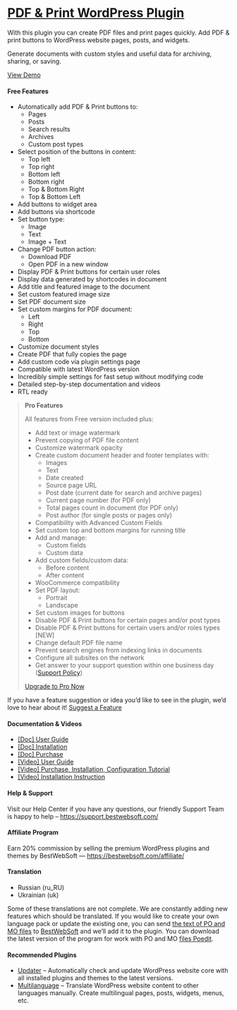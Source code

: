 <a href="https://bestwebsoft.com/products/wordpress/plugins/pdf-print/" target=_blank>PDF & Print WordPress Plugin</a>
========================

<p>With this plugin you can create PDF files and print pages quickly. Add PDF &amp; print buttons to WordPress website pages, posts, and widgets.</p>
<p>Generate documents with custom styles and useful data for archiving, sharing, or saving.</p>
<p><a href="https://bestwebsoft.com/demo-for-pdf-print/?ref=readme" rel="nofollow ugc">View Demo</a></p>
<p><span class="embed-youtube" style="text-align:center; display: block;"></span></p>
<h4>Free Features</h4>
<ul>
<li>Automatically add PDF &amp; Print buttons to:
<ul>
<li>Pages</li>
<li>Posts</li>
<li>Search results</li>
<li>Archives</li>
<li>Custom post types</li>
</ul>
</li>
<li>Select position of the buttons in content:
<ul>
<li>Top left</li>
<li>Top right</li>
<li>Bottom left</li>
<li>Bottom right</li>
<li>Top &amp; Bottom Right</li>
<li>Top &amp; Bottom Left</li>
</ul>
</li>
<li>Add buttons to widget area</li>
<li>Add buttons via shortcode</li>
<li>Set button type:
<ul>
<li>Image</li>
<li>Text</li>
<li>Image + Text</li>
</ul>
</li>
<li>Change PDF button action:
<ul>
<li>Download PDF</li>
<li>Open PDF in a new window</li>
</ul>
</li>
<li>Display PDF &amp; Print buttons for certain user roles</li>
<li>Display data generated by shortcodes in document</li>
<li>Add title and featured image to the document</li>
<li>Set custom featured image size</li>
<li>Set PDF document size</li>
<li>Set custom margins for PDF document:
<ul>
<li>Left</li>
<li>Right</li>
<li>Top</li>
<li>Bottom</li>
</ul>
</li>
<li>Customize document styles</li>
<li>Create PDF that fully copies the page</li>
<li>Add custom code via plugin settings page</li>
<li>Compatible with latest WordPress version</li>
<li>Incredibly simple settings for fast setup without modifying code</li>
<li>Detailed step-by-step documentation and videos</li>
<li>RTL ready</li>
</ul>
<blockquote>
<p><strong>Pro Features</strong></p>
<p>All features from Free version included plus:</p>
<ul>
<li>Add text or image watermark</li>
<li>Prevent copying of PDF file content</li>
<li>Customize watermark opacity</li>
<li>Create custom document header and footer templates with:
<ul>
<li>Images</li>
<li>Text</li>
<li>Date created</li>
<li>Source page URL</li>
<li>Post date (current date for search and archive pages)</li>
<li>Current page number (for PDF only)</li>
<li>Total pages count in document (for PDF only)</li>
<li>Post author (for single posts or pages only)</li>
</ul>
</li>
<li>Compatibility with Advanced Custom Fields</li>
<li>Set custom top and bottom margins for running title</li>
<li>Add and manage:
<ul>
<li>Custom fields</li>
<li>Custom data</li>
</ul>
</li>
<li>Add custom fields/custom data:
<ul>
<li>Before content</li>
<li>After content</li>
</ul>
</li>
<li>WooCommerce compatibility</li>
<li>Set PDF layout:
<ul>
<li>Portrait</li>
<li>Landscape</li>
</ul>
</li>
<li>Set custom images for buttons</li>
<li>Disable PDF &amp; Print buttons for certain pages and/or post types</li>
<li>Disable PDF &amp; Print buttons for certain users and/or roles types [NEW]</li>
<li>Change default PDF file name</li>
<li>Prevent search engines from indexing links in documents</li>
<li>Configure all subsites on the network</li>
<li>Get answer to your support question within one business day (<a href="https://bestwebsoft.com/support-policy/" rel="nofollow ugc">Support Policy</a>)</li>
</ul>
<p><a href="https://bestwebsoft.com/products/wordpress/plugins/pdf-print/?k=6a544b359e625de8281a635315d84a70" rel="nofollow ugc">Upgrade to Pro Now</a></p>
</blockquote>
<p>If you have a feature suggestion or idea you&#8217;d like to see in the plugin, we&#8217;d love to hear about it! <a href="https://support.bestwebsoft.com/hc/en-us/requests/new" rel="nofollow ugc">Suggest a Feature</a></p>
<h4>Documentation &amp; Videos</h4>
<ul>
<li><a href="https://bestwebsoft.com/documentation/pdf-print/pdf-print-user-guide/" rel="nofollow ugc">[Doc] User Guide</a></li>
<li><a href="https://bestwebsoft.com/documentation/how-to-install-a-wordpress-product/how-to-install-a-wordpress-plugin/" rel="nofollow ugc">[Doc] Installation</a></li>
<li><a href="https://bestwebsoft.com/documentation/how-to-purchase-a-wordpress-plugin/how-to-purchase-wordpress-plugin-from-bestwebsoft/" rel="nofollow ugc">[Doc] Purchase</a></li>
<li><a href="https://www.youtube.com/watch?v=Pec-6dDiou0" rel="nofollow ugc">[Video] User Guide</a></li>
<li><a href="https://www.youtube.com/watch?v=K6aT6Ew9J0g" rel="nofollow ugc">[Video] Purchase, Installation, Configuration Tutorial</a></li>
<li><a href="https://www.youtube.com/watch?v=E3w9ID3p2-A" rel="nofollow ugc">[Video] Installation Instruction</a></li>
</ul>
<h4>Help &amp; Support</h4>
<p>Visit our Help Center if you have any questions, our friendly Support Team is happy to help &#8211; <a href="https://support.bestwebsoft.com/" rel="nofollow ugc">https://support.bestwebsoft.com/</a></p>
<h4>Affiliate Program</h4>
<p>Earn 20% commission by selling the premium WordPress plugins and themes by BestWebSoft — <a href="https://bestwebsoft.com/affiliate/?utm_source=plugin&amp;utm_medium=readme&amp;utm_campaign=affiliate_program" rel="nofollow ugc">https://bestwebsoft.com/affiliate/</a></p>
<h4>Translation</h4>
<ul>
<li>Russian (ru_RU)</li>
<li>Ukrainian (uk)</li>
</ul>
<p>Some of these translations are not complete. We are constantly adding new features which should be translated. If you would like to create your own language pack or update the existing one, you can send <a href="https://codex.wordpress.org/Translating_WordPress" rel="nofollow ugc">the text of PO and MO files</a> to <a href="https://support.bestwebsoft.com/hc/en-us/requests/new" rel="nofollow ugc">BestWebSoft</a> and we&#8217;ll add it to the plugin. You can download the latest version of the program for work with PO and MO <a href="http://www.poedit.net/download.php" rel="nofollow ugc">files Poedit</a>.</p>
<h4>Recommended Plugins</h4>
<ul>
<li><a href="https://bestwebsoft.com/products/wordpress/plugins/updater/?k=d74ca3ffdf910e4ec8ee8774573e7b67" rel="nofollow ugc">Updater</a> &#8211; Automatically check and update WordPress website core with all installed plugins and themes to the latest versions.</li>
<li><a href="https://bestwebsoft.com/products/wordpress/plugins/multilanguage/?k=de96d16614089322ff4067a7868cf910" rel="nofollow ugc">Multilanguage</a> &#8211; Translate WordPress website content to other languages manually. Create multilingual pages, posts, widgets, menus, etc.</li>
</ul>
